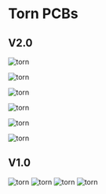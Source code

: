 Torn PCBs
===============

## V2.0

![torn](./img/pcb-left-top-v2.svg)

![torn](./img/pcb-left-bottom-v2.svg)

![torn](./img/pcb-right-top-v2.svg)

![torn](./img/pcb-right-bottom-v2.svg)

![torn](./img/plate-top-v2.svg)

![torn](./img/plate-bottom-v2.svg)

## V1.0

![torn](./img/pcb-right-front.jpg)
![torn](./img/pcb-right-back.jpg)
![torn](./img/pcb-left-front.jpg)
![torn](./img/pcb-left-back.jpg)

